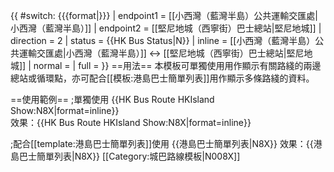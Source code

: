 {{ #switch: {{{format|}}}
  | endpoint1 = [[小西灣（藍灣半島）公共運輸交匯處|小西灣（藍灣半島）]]
  | endpoint2 = [[堅尼地城（西寧街）巴士總站|堅尼地城]]
  | direction = 2
  | status = {{HK Bus Status|N}}
  | inline = [[小西灣（藍灣半島）公共運輸交匯處|小西灣（藍灣半島）]] ↔ [[堅尼地城（西寧街）巴士總站|堅尼地城]]
  | normal =
  | full =
}}<noinclude>
==用法==
本模板可單獨使用用作顯示有關路綫的兩邊總站或循環點，亦可配合[[模板:港島巴士簡單列表]]用作顯示多條路綫的資料。

==使用範例==
;單獨使用
<nowiki>{{HK Bus Route HKIsland Show:N8X|format=inline}}</nowiki><br>
效果：{{HK Bus Route HKIsland Show:N8X|format=inline}}

;配合[[template:港島巴士簡單列表]]使用
<nowiki>{{港島巴士簡單列表|N8X}}</nowiki>
效果：{{港島巴士簡單列表|N8X}}
[[Category:城巴路線模板|N008X]]</noinclude>